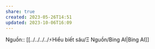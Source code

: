 ```yaml
---
share: true
created: 2023-05-26T14:51
updated: 2023-10-06T16:09
---
```

Nguồn:: [[../../../../⚡Hiểu biết sâu/Ξ Nguồn/Bing AI|Bing AI]]
